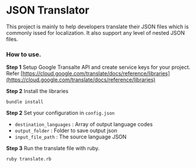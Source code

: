 # JSON Translator
This project is mainly to help developers translate their JSON files which is commonly issed for localization. It also support any level of nested JSON files.

### How to use.
__Step 1__
Setup Google Transalte API and create service keys for your project. Refer [https://cloud.google.com/translate/docs/reference/libraries](https://cloud.google.com/translate/docs/reference/libraries)

__Step 2__
Install the libraries 
```
bundle install
```

__Step 2__
Set your configuration in `config.json`
- `destination_languages` : Array of output language codes
- `output_folder` : Folder to save output json
- `input_file_path` : The source language JSON

__Step 3__
Run the translate file with ruby.
```
ruby translate.rb
```
